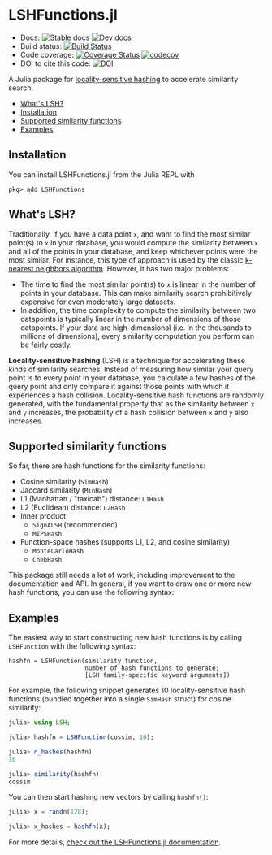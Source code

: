 # LSHFunctions.jl

- Docs: [![Stable docs](https://img.shields.io/badge/docs-stable-blue.svg)](https://kernelmethod.github.io/LSHFunctions.jl/stable/) [![Dev docs](https://img.shields.io/badge/docs-dev-blue.svg)](https://kernelmethod.github.io/LSHFunctions.jl/dev/)
- Build status: [![Build Status](https://travis-ci.com/kernelmethod/LSHFunctions.jl.svg?branch=master)](https://travis-ci.com/kernelmethod/LSHFunctions.jl)
- Code coverage: [![Coverage Status](https://coveralls.io/repos/github/kernelmethod/LSHFunctions.jl/badge.svg?branch=master)](https://coveralls.io/github/kernelmethod/LSHFunctions.jl?branch=master)
[![codecov](https://codecov.io/gh/kernelmethod/LSHFunctions.jl/branch/master/graph/badge.svg)](https://codecov.io/gh/kernelmethod/LSHFunctions.jl)
- DOI to cite this code: [![DOI](https://zenodo.org/badge/197700982.svg)](https://zenodo.org/badge/latestdoi/197700982)

A Julia package for [locality-sensitive hashing](https://en.wikipedia.org/wiki/Locality-sensitive_hashing) to accelerate similarity search.

- [What's LSH?](#whats-lsh)
- [Installation](#installation)
- [Supported similarity functions](#supported-similarity-functions)
- [Examples](#examples)

## Installation
You can install LSHFunctions.jl from the Julia REPL with

```
pkg> add LSHFunctions
```

## What's LSH?
Traditionally, if you have a data point `x`, and want to find the most similar point(s) to `x` in your database, you would compute the similarity between `x` and all of the points in your database, and keep whichever points were the most similar. For instance, this type of approach is used by the classic [k-nearest neighbors algorithm](https://en.wikipedia.org/wiki/K-nearest_neighbors_algorithm). However, it has two major problems:

- The time to find the most similar point(s) to `x` is linear in the number of points in your database. This can make similarity search prohibitively expensive for even moderately large datasets.
- In addition, the time complexity to compute the similarity between two datapoints is typically linear in the number of dimensions of those datapoints. If your data are high-dimensional (i.e. in the thousands to millions of dimensions), every similarity computation you perform can be fairly costly.

**Locality-sensitive hashing** (LSH) is a technique for accelerating these kinds of similarity searches. Instead of measuring how similar your query point is to every point in your database, you calculate a few hashes of the query point and only compare it against those points with which it experiences a hash collision. Locality-sensitive hash functions are randomly generated, with the fundamental property that as the similarity between `x` and `y` increases, the probability of a hash collision between `x` and `y` also increases.

## Supported similarity functions
So far, there are hash functions for the similarity functions:

- Cosine similarity (`SimHash`)
- Jaccard similarity (`MinHash`)
- L1 (Manhattan / "taxicab") distance: `L1Hash`
- L2 (Euclidean) distance: `L2Hash`
- Inner product
  - `SignALSH` (recommended)
  - `MIPSHash`
- Function-space hashes (supports L1, L2, and cosine similarity)
  - `MonteCarloHash`
  - `ChebHash`

This package still needs a lot of work, including improvement to the documentation and API. In general, if you want to draw one or more new hash functions, you can use the following syntax:

## Examples
The easiest way to start constructing new hash functions is by calling `LSHFunction` with the following syntax:

```
hashfn = LSHFunction(similarity function,
                     number of hash functions to generate;
                     [LSH family-specific keyword arguments])
```

For example, the following snippet generates 10 locality-sensitive hash functions (bundled together into a single `SimHash` struct) for cosine similarity:

```julia
julia> using LSH;

julia> hashfn = LSHFunction(cossim, 10);

julia> n_hashes(hashfn)
10

julia> similarity(hashfn)
cossim
```

You can then start hashing new vectors by calling `hashfn()`:

```julia
julia> x = randn(128);

julia> x_hashes = hashfn(x);
```

For more details, [check out the LSHFunctions.jl documentation](https://kernelmethod.github.io/LSHFunctions.jl/dev/).
